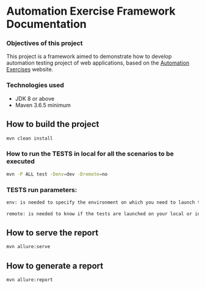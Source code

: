 # Automation Exercise Framework Documentation

### Objectives of this project

This project is a framework aimed to demonstrate how to develop automation testing project of web applications, based on the [Automation Exercises](https://automationexercise.com/) website.

### Technologies used

- JDK 8 or above
- Maven 3.6.5 minimum

## How to build the project

```bash
mvn clean install
```

### How to run the TESTS in local for all the scenarios to be executed
```bash
mvn -P ALL test -Denv=dev -Dremote=no
```

### TESTS run parameters:
```bash
env: is needed to specify the environment on which you need to launch the tests
 
remote: is needed to know if the tests are launched on your local or in remote ( Jenkins for Example)
```

## How to serve the report

```bash
mvn allure:serve
```
## How to generate a report

```bash
mvn allure:report
```